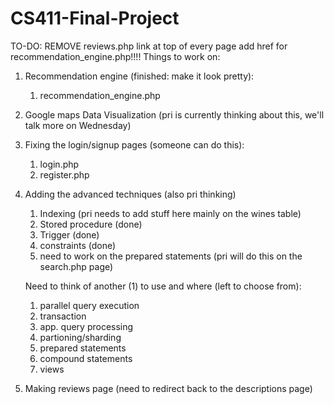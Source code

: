 # CS411-Final-Project
TO-DO: REMOVE reviews.php link at top of every page add href for recommendation_engine.php!!!!
Things to work on:
1. Recommendation engine (finished: make it look pretty):
   1. recommendation_engine.php
2. Google maps Data Visualization (pri is currently thinking about this, we'll talk more on Wednesday)
3. Fixing the login/signup pages (someone can do this):
    1. login.php
    2. register.php
4. Adding the advanced techniques (also pri thinking)
    1. Indexing (pri needs to add stuff here mainly on the wines table)
    2. Stored procedure (done)
    3. Trigger (done)
    4. constraints (done)
    5. need to work on the prepared statements (pri will do this on the search.php page)
    
    Need to think of another (1) to use and where (left to choose from):
    1.    parallel query execution
    2.   transaction
    3.  app. query processing
    4.    partioning/sharding
    5.   prepared statements
    6.  compound statements
    7. views
5. Making reviews page (need to redirect back to the descriptions page)
